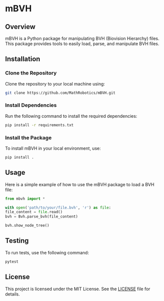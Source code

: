 # mBVH

## Overview
mBVH is a Python package for manipulating BVH (Biovision Hierarchy) files. This package provides tools to easily load, parse, and manipulate BVH files.

## Installation

### Clone the Repository
Clone the repository to your local machine using:

```bash
git clone https://github.com/MathRobotics/mBVH.git
```

### Install Dependencies
Run the following command to install the required dependencies:

```bash
pip install -r requirements.txt
```

### Install the Package
To install mBVH in your local environment, use:

```bash
pip install .
```

## Usage
Here is a simple example of how to use the mBVH package to load a BVH file:

```python
from mbvh import *

with open('path/to/your/file.bvh', 'r') as file:
file_content = file.read()
bvh = Bvh.parse_bvh(file_content)

bvh.show_node_tree()
```

## Testing
To run tests, use the following command:

```bash
pytest
```

## License
This project is licensed under the MIT License. See the [LICENSE](../LICENSE) file for details.